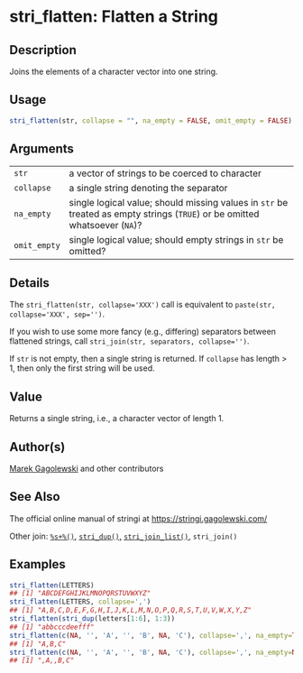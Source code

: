 # stri\_flatten: Flatten a String

## Description

Joins the elements of a character vector into one string.

## Usage

```r
stri_flatten(str, collapse = "", na_empty = FALSE, omit_empty = FALSE)
```

## Arguments

|              |                                                                                                                            |
|--------------|----------------------------------------------------------------------------------------------------------------------------|
| `str`        | a vector of strings to be coerced to character                                                                             |
| `collapse`   | a single string denoting the separator                                                                                     |
| `na_empty`   | single logical value; should missing values in `str` be treated as empty strings (`TRUE`) or be omitted whatsoever (`NA`)? |
| `omit_empty` | single logical value; should empty strings in `str` be omitted?                                                            |

## Details

The `stri_flatten(str, collapse='XXX')` call is equivalent to `paste(str, collapse='XXX', sep='')`.

If you wish to use some more fancy (e.g., differing) separators between flattened strings, call `stri_join(str, separators, collapse='')`.

If `str` is not empty, then a single string is returned. If `collapse` has length \> 1, then only the first string will be used.

## Value

Returns a single string, i.e., a character vector of length 1.

## Author(s)

[Marek Gagolewski](https://www.gagolewski.com/) and other contributors

## See Also

The official online manual of <span class="pkg">stringi</span> at <https://stringi.gagolewski.com/>

Other join: [`%s+%()`,](operator_add.md) [`stri_dup()`,](stri_dup.md) [`stri_join_list()`,](stri_join_list.md) `stri_join()`

## Examples




```r
stri_flatten(LETTERS)
## [1] "ABCDEFGHIJKLMNOPQRSTUVWXYZ"
stri_flatten(LETTERS, collapse=',')
## [1] "A,B,C,D,E,F,G,H,I,J,K,L,M,N,O,P,Q,R,S,T,U,V,W,X,Y,Z"
stri_flatten(stri_dup(letters[1:6], 1:3))
## [1] "abbcccdeefff"
stri_flatten(c(NA, '', 'A', '', 'B', NA, 'C'), collapse=',', na_empty=TRUE, omit_empty=TRUE)
## [1] "A,B,C"
stri_flatten(c(NA, '', 'A', '', 'B', NA, 'C'), collapse=',', na_empty=NA)
## [1] ",A,,B,C"
```
